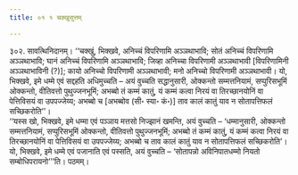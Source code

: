 ```yaml
---
title: ०१ १ चक्खुसुत्तम्

---
```


३०२. सावत्थिनिदानम्। ‘‘चक्खुं, भिक्खवे, अनिच्चं विपरिणामि अञ्ञथाभावि; सोतं अनिच्चं विपरिणामि अञ्ञथाभावि; घानं अनिच्चं विपरिणामि अञ्ञथाभावि; जिव्हा अनिच्चा विपरिणामी अञ्ञथाभावी [विपरिणामिनी अञ्ञथाभाविनी (?)]; कायो अनिच्चो विपरिणामी अञ्ञथाभावी; मनो अनिच्चो विपरिणामी अञ्ञथाभावी। यो, भिक्खवे, इमे धम्मे एवं सद्दहति अधिमुच्चति – अयं वुच्चति सद्धानुसारी, ओक्कन्तो सम्मत्तनियामं, सप्पुरिसभूमिं ओक्कन्तो, वीतिवत्तो पुथुज्जनभूमिं; अभब्बो तं कम्मं कातुं, यं कम्मं कत्वा निरयं वा तिरच्छानयोनिं वा पेत्तिविसयं वा उपपज्जेय्य; अभब्बो च [अभब्बोव (सी॰ स्या॰ कं॰)] ताव कालं कातुं याव न सोतापत्तिफलं सच्छिकरोति’’।  
‘‘यस्स खो, भिक्खवे, इमे धम्मा एवं पञ्ञाय मत्तसो निज्झानं खमन्ति, अयं वुच्चति – ‘धम्मानुसारी, ओक्कन्तो सम्मत्तनियामं, सप्पुरिसभूमिं ओक्कन्तो, वीतिवत्तो पुथुज्जनभूमिं; अभब्बो तं कम्मं कातुं, यं कम्मं कत्वा निरयं वा तिरच्छानयोनिं वा पेत्तिविसयं वा उपपज्जेय्य; अभब्बो च ताव कालं कातुं याव न सोतापत्तिफलं सच्छिकरोति’। यो, भिक्खवे, इमे धम्मे एवं पजानाति एवं पस्सति, अयं वुच्चति – ‘सोतापन्नो अविनिपातधम्मो नियतो सम्बोधिपरायनो’’’ति। पठमम्।  

